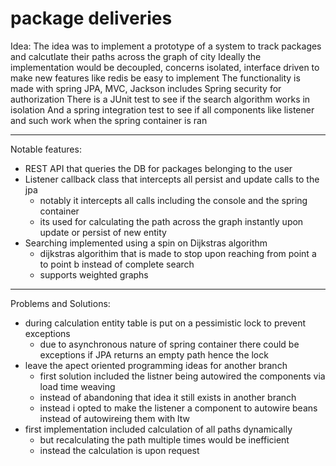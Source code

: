 # package deliveries

Idea:
The idea was to implement a prototype of a system to track packages and calcutlate their paths across the graph of city
Ideally the implementation would be decoupled, concerns isolated, interface driven to make new features like redis be easy to implement
The functionality is made with spring JPA, MVC, Jackson includes Spring security for authorization
There is a JUnit test to see if the search algorithm works in isolation
And a spring integration test to see if all components like listener and such work when the spring container is ran

---
Notable features:
- REST API that queries the DB for packages belonging to the user
- Listener callback class that intercepts all persist and update calls to the jpa
  - notably it intercepts all calls including the console and the spring container
  - its used for calculating the path across the graph instantly upon update or persist of new entity
- Searching implemented using a spin on Dijkstras algorithm
  - dijkstras algorithim that is made to stop upon reaching from point a to point b instead of complete search
  - supports weighted graphs

---
Problems and Solutions:
- during calculation entity table is put on a pessimistic lock to prevent exceptions
  - due to asynchronous nature of spring container there could be exceptions if JPA returns an empty path hence the lock
- leave the apect oriented programming ideas for another branch
  - first solution included the listner being autowired the components via load time weaving
  - instead of abandoning that idea it still exists in another branch
  - instead i opted to make the listener a component to autowire beans instead of autowireing them with ltw
- first implementation included calculation of all paths dynamically 
  - but recalculating the path multiple times would be inefficient
  - instead the calculation is upon request

